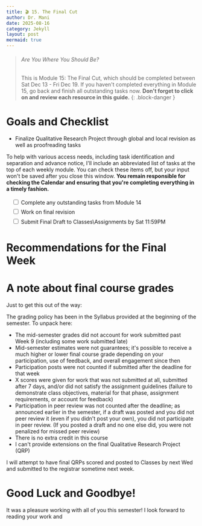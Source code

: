 ```yaml
---
title: 🎬 15. The Final Cut
author: Dr. Mani
date: 2025-08-16
category: Jekyll
layout: post
mermaid: true
---
```


> ###### Are You Where You Should Be?
> This is Module 15: The Final Cut, which should be completed between Sat Dec 13 - Fri Dec 19. If you haven't completed everything in Module 15, go back and finish all outstanding tasks now. **Don't forget to click on and review each resource in this guide.**
{: .block-danger }

# Goals and Checklist

- Finalize Qualitative Research Project through global and local revision as well as proofreading tasks 

To help with various access needs, including task identification and separation and advance notice, I'll include an abbreviated list of tasks at the top of each weekly module. You can check these items off, but your input won't be saved after you close this window. **You remain responsible for checking the Calendar and ensuring that you're completing everything in a timely fashion.**

<div style="margin:15px; line-height:1.8em;">
<div>
    <input type="checkbox" name="uchk">
    <label for="chk">Complete any outstanding tasks from Module 14</label>
</div>
<div>
  <input type="checkbox" name="uchk">
  <label for="uchk">Work on final revision</label>
</div>
<div>
  <input type="checkbox" name="uchk">
  <label for="uchk">Submit Final Draft to Classes\Assignments by Sat 11:59PM</label>
</div>
</div>

# Recommendations for the Final Week


# A note about final course grades

Just to get this out of the way: 

The grading policy has been in the Syllabus provided at the beginning of the semester. To unpack here:

- The mid-semester grades did not account for work submitted past Week 9 (including some work submitted late)
- Mid-semester estimates were not guarantees; it's possible to receive a much higher or lower final course grade depending on your participation, use of feedback, and overall engagement since then
- Participation posts were not counted if submitted after the deadline for that week
- X scores were given for work that was not submitted at all, submitted after 7 days, and/or did not satisfy the assignment guidelines (failure to demonstrate class objectives, material for that phase, assignment requirements, or account for feedback)
- Participation in peer review was not counted after the deadline; as announced earlier in the semester, if a draft was posted and you did not peer review it (even if you didn't post your own), you did not participate in peer review. (If you posted a draft and no one else did, you were not penalized for missed peer review)
- There is no extra credit in this course
- I can't provide extensions on the final Qualitative Research Project (QRP)

I will attempt to have final QRPs scored and posted to Classes by next Wed and submitted to the registrar sometime next week.

# Good Luck and Goodbye!

It was a pleasure working with all of you this semester! I look forward to reading your work and 